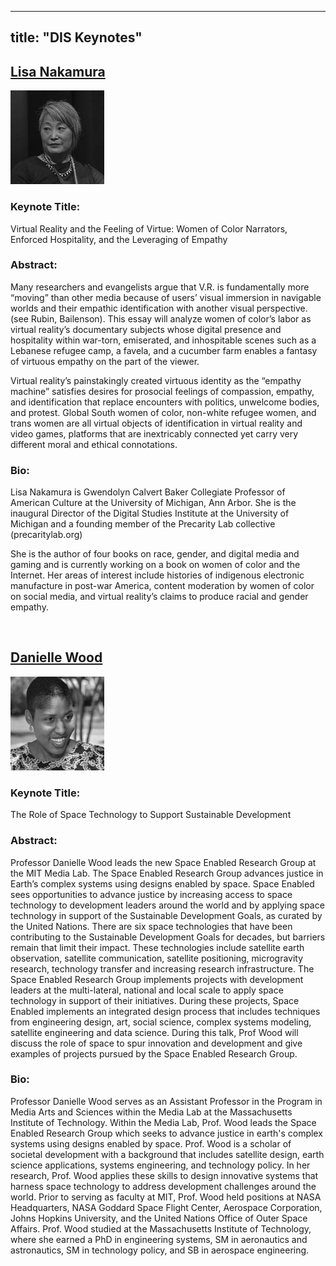 
---
title: "DIS Keynotes"
---

## [Lisa Nakamura](https://lsa.umich.edu/ac/people/faculty/lnakamur.html) </br> 
![alt text](/img/Nakamura-Lisa.jpg "Lisa Nakamura")

### Keynote Title: 
Virtual Reality and the Feeling of Virtue: Women of Color Narrators, Enforced Hospitality, and the Leveraging of Empathy

### Abstract:
Many researchers and evangelists argue that V.R. is fundamentally more “moving” than other media because of users’ visual immersion in navigable worlds and their empathic identification with another visual perspective. (see Rubin, Bailenson). This essay will analyze women of color’s labor as virtual reality’s documentary subjects whose digital presence and hospitality within war-torn, emiserated, and inhospitable scenes such as a Lebanese refugee camp, a favela, and a cucumber farm enables a fantasy of virtuous empathy on the part of the viewer.

Virtual reality’s painstakingly created virtuous identity as the “empathy machine” satisfies desires for prosocial feelings of compassion, empathy, and identification that replace encounters with politics, unwelcome bodies, and protest.  Global South women of color, non-white refugee women, and trans women are all virtual objects of identification in virtual reality and video games, platforms that are inextricably connected yet carry very different moral and ethical connotations.

### Bio:
Lisa Nakamura is Gwendolyn Calvert Baker Collegiate Professor of American Culture at the University of Michigan, Ann Arbor.  She is the inaugural Director of the Digital Studies Institute at the University of Michigan and a founding member of the Precarity Lab collective (precaritylab.org)
 
She is the author of four books on race, gender, and digital media and gaming and is currently working on a book on women of color and the Internet.  Her areas of interest include histories of indigenous electronic manufacture in post-war America, content moderation by women of color on social media, and virtual reality’s claims to produce racial and gender empathy.

</br> 

## [Danielle Wood](http://www.daniellerwood.com/) </br> 
![alt text](/img/Wood-Danielle.jpg "Danielle Wood")

### Keynote Title: 
The Role of Space Technology to Support Sustainable Development

### Abstract:
Professor Danielle Wood leads the new Space Enabled Research Group at the MIT Media Lab. The Space Enabled Research Group advances justice in Earth’s complex systems using designs enabled by space. Space Enabled sees opportunities to advance justice by increasing access to space technology to development leaders around the world and by applying space technology in support of the Sustainable Development Goals, as curated by the United Nations. There are six space technologies that have been contributing to the Sustainable Development Goals for decades, but barriers remain that limit their impact. These technologies include satellite earth observation, satellite communication, satellite positioning, microgravity research, technology transfer and increasing research infrastructure. The Space Enabled Research Group implements projects with development leaders at the multi-lateral, national and local scale to apply space technology in support of their initiatives. During these projects, Space Enabled implements an integrated design process that includes techniques from engineering design, art, social science, complex systems modeling, satellite engineering and data science. During this talk, Prof Wood will discuss the role of space to spur innovation and development and give examples of  projects pursued by the Space Enabled Research Group.

### Bio:
Professor Danielle Wood serves as an Assistant Professor in the Program in Media Arts and Sciences within the Media Lab at the Massachusetts Institute of Technology. Within the Media Lab, Prof. Wood leads the Space Enabled Research Group which seeks to advance justice in earth's complex systems using designs enabled by space. Prof. Wood is a scholar of societal development with a background that includes satellite design, earth science applications, systems engineering, and technology policy. In her research, Prof. Wood applies these skills to design innovative systems that harness space technology to address development challenges around the world. Prior to serving as faculty at MIT, Prof. Wood held positions at NASA Headquarters, NASA Goddard Space Flight Center, Aerospace Corporation, Johns Hopkins University, and the United Nations Office of Outer Space Affairs. Prof. Wood studied at the Massachusetts Institute of Technology, where she earned a PhD in engineering systems, SM in aeronautics and astronautics, SM in technology policy, and SB in aerospace engineering.
